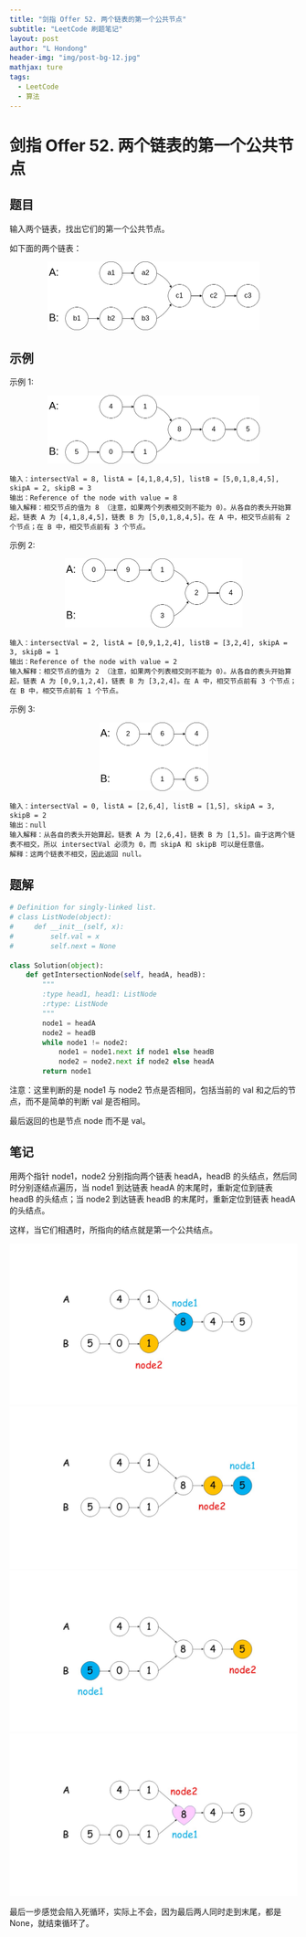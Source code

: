 ```yaml
---
title: "剑指 Offer 52. 两个链表的第一个公共节点"
subtitle: "LeetCode 刷题笔记"
layout: post
author: "L Hondong"
header-img: "img/post-bg-12.jpg"
mathjax: ture
tags:
  - LeetCode
  - 算法
---
```


# 剑指 Offer 52. 两个链表的第一个公共节点

## 题目

输入两个链表，找出它们的第一个公共节点。

如下面的两个链表：

<div align=center><img src="../assets/剑指Offer52-两个链表的第一个公共节点-2022-01-28-19-44-21.png" alt="剑指Offer52-两个链表的第一个公共节点-2022-01-28-19-44-21" style="zoom:50%;" /></div>

## 示例

示例 1:

<div align=center><img src="../assets/剑指Offer52-两个链表的第一个公共节点-2022-01-28-19-44-35.png" alt="剑指Offer52-两个链表的第一个公共节点-2022-01-28-19-44-35" style="zoom:50%;" /></div>

```
输入：intersectVal = 8, listA = [4,1,8,4,5], listB = [5,0,1,8,4,5], skipA = 2, skipB = 3
输出：Reference of the node with value = 8
输入解释：相交节点的值为 8 （注意，如果两个列表相交则不能为 0）。从各自的表头开始算起，链表 A 为 [4,1,8,4,5]，链表 B 为 [5,0,1,8,4,5]。在 A 中，相交节点前有 2 个节点；在 B 中，相交节点前有 3 个节点。
```

示例 2:

<div align=center><img src="../assets/剑指Offer52-两个链表的第一个公共节点-2022-01-28-19-45-12.png" alt="剑指Offer52-两个链表的第一个公共节点-2022-01-28-19-45-12" style="zoom:50%;" /></div>

```
输入：intersectVal = 2, listA = [0,9,1,2,4], listB = [3,2,4], skipA = 3, skipB = 1
输出：Reference of the node with value = 2
输入解释：相交节点的值为 2 （注意，如果两个列表相交则不能为 0）。从各自的表头开始算起，链表 A 为 [0,9,1,2,4]，链表 B 为 [3,2,4]。在 A 中，相交节点前有 3 个节点；在 B 中，相交节点前有 1 个节点。
```

示例 3:

<div align=center><img src="../assets/剑指Offer52-两个链表的第一个公共节点-2022-01-28-19-46-04.png" alt="剑指Offer52-两个链表的第一个公共节点-2022-01-28-19-46-04" style="zoom:50%;" /></div>

```
输入：intersectVal = 0, listA = [2,6,4], listB = [1,5], skipA = 3, skipB = 2
输出：null
输入解释：从各自的表头开始算起，链表 A 为 [2,6,4]，链表 B 为 [1,5]。由于这两个链表不相交，所以 intersectVal 必须为 0，而 skipA 和 skipB 可以是任意值。
解释：这两个链表不相交，因此返回 null。
```

## 题解

```python
# Definition for singly-linked list.
# class ListNode(object):
#     def __init__(self, x):
#         self.val = x
#         self.next = None

class Solution(object):
    def getIntersectionNode(self, headA, headB):
        """
        :type head1, head1: ListNode
        :rtype: ListNode
        """
        node1 = headA
        node2 = headB
        while node1 != node2:
            node1 = node1.next if node1 else headB
            node2 = node2.next if node2 else headA
        return node1
```

注意：这里判断的是 node1 与 node2 节点是否相同，包括当前的 val 和之后的节点，而不是简单的判断 val 是否相同。

最后返回的也是节点 node 而不是 val。

## 笔记

用两个指针 node1，node2 分别指向两个链表 headA，headB 的头结点，然后同时分别逐结点遍历，当 node1 到达链表 headA 的末尾时，重新定位到链表 headB 的头结点；当 node2 到达链表 headB 的末尾时，重新定位到链表 headA 的头结点。

这样，当它们相遇时，所指向的结点就是第一个公共结点。

<div align=center><img src="../assets/剑指Offer52-两个链表的第一个公共节点-2022-01-28-19-47-28.png" alt="剑指Offer52-两个链表的第一个公共节点-2022-01-28-19-47-28" style="zoom:50%;" /></div>

<div align=center><img src="../assets/剑指Offer52-两个链表的第一个公共节点-2022-01-28-19-47-40.png" alt="剑指Offer52-两个链表的第一个公共节点-2022-01-28-19-47-40" style="zoom:50%;" /></div>

<div align=center><img src="../assets/剑指Offer52-两个链表的第一个公共节点-2022-01-28-19-47-49.png" alt="剑指Offer52-两个链表的第一个公共节点-2022-01-28-19-47-49" style="zoom:50%;" /></div>

<div align=center><img src="../assets/剑指Offer52-两个链表的第一个公共节点-2022-01-28-19-48-10.png" alt="剑指Offer52-两个链表的第一个公共节点-2022-01-28-19-48-10" style="zoom:50%;" /></div>

最后一步感觉会陷入死循环，实际上不会，因为最后两人同时走到末尾，都是 None，就结束循环了。